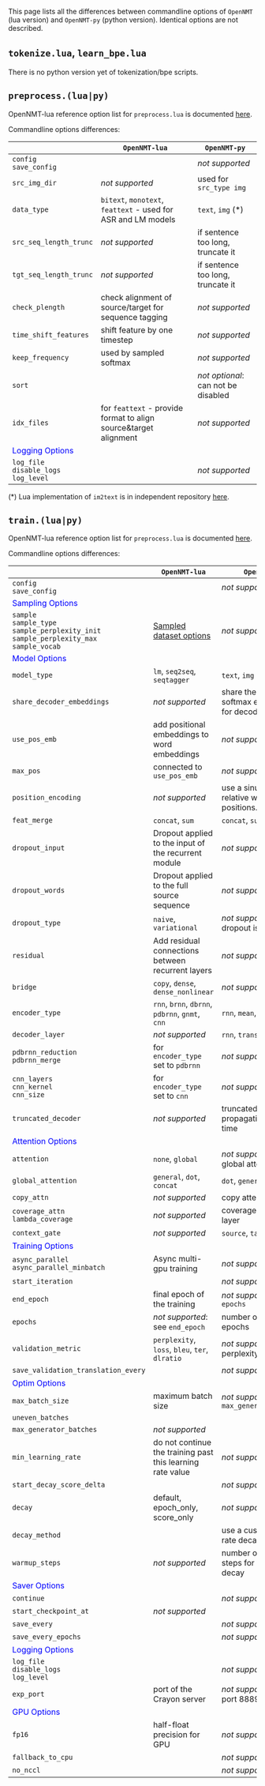 This page lists all the differences between commandline options of `OpenNMT` (lua version) and `OpenNMT-py` (python version). Identical options are not described.

## `tokenize.lua`, `learn_bpe.lua`

There is no python version yet of tokenization/bpe scripts.

## `preprocess.(lua|py)`

OpenNMT-lua reference option list for `preprocess.lua` is documented [here](http://opennmt.net/OpenNMT/options/preprocess/).

Commandline options differences:

|      | `OpenNMT-lua` | `OpenNMT-py` |
| ---  | ---           | ---          |
| `config`<br>`save_config` |  | *not supported* |
| `src_img_dir` | *not supported* | used for `src_type img` |
| `data_type` | `bitext`, `monotext`, `feattext` - used for ASR and LM models | `text`, `img` (*) |
| `src_seq_length_trunc` | *not supported* | if sentence too long, truncate it |
| `tgt_seq_length_trunc` | *not supported* | if sentence too long, truncate it |
| `check_plength` | check alignment of source/target for sequence tagging | *not supported* |
| `time_shift_features` | shift feature by one timestep | *not supported* |
| `keep_frequency` | used by sampled softmax | *not supported* |
| `sort` | | *not optional*: can not be disabled |
| `idx_files` | for `feattext` - provide format to align source&target alignment | *not supported* |
| <span style="color:blue">Logging Options<span> |||
| `log_file`<br>`disable_logs`<br>`log_level` | | *not supported* |

(*) Lua implementation of `im2text` is in independent repository [here](https://github.com/OpenNMT/Im2Text).

## `train.(lua|py)`

OpenNMT-lua reference option list for `preprocess.lua` is documented [here](http://opennmt.net/OpenNMT/options/train/).

Commandline options differences:

|      | `OpenNMT-lua` | `OpenNMT-py` |
| ---  | ---           | ---          |
| `config`<br>`save_config` |  | *not supported* |
| <span style="color:blue">Sampling Options<span> |||
| `sample`<br>`sample_type`<br>`sample_perplexity_init`<br>`sample_perplexity_max`<br>`sample_vocab`  | [Sampled dataset options](/options/train/#sampled-dataset-options) | *not supported* |
| <span style="color:blue">Model Options<span> |||
| `model_type` | `lm`, `seq2seq`, `seqtagger` | `text`, `img` |
| `share_decoder_embeddings` | *not supported* | share the word and softmax embeddings for decoder |
| `use_pos_emb` | add positional embeddings to word embeddings | *not supported* |
| `max_pos` | connected to `use_pos_emb` | *not supported* |
| `position_encoding` | *not supported* | use a sinusoid to mark relative words positions. |
| `feat_merge` | `concat`, `sum` | `concat`, `sum`, `mlp` |
| `dropout_input` | Dropout applied to the input of the recurrent module | *not supported* |
| `dropout_words` | Dropout applied to the full source sequence | *not supported* |
| `dropout_type` | `naive`, `variational` | *not supported*: dropout is `naive` |
| `residual` | Add residual connections between recurrent layers | *not supported* |
| `bridge` | `copy`, `dense`, `dense_nonlinear` | *not supported* |
| `encoder_type` | `rnn`, `brnn`, `dbrnn`, `pdbrnn`, `gnmt`, `cnn` | `rnn`, `mean`, `transformer` |
| `decoder_layer` | *not supported* | `rnn`, `transformer` |
| `pdbrnn_reduction`<br>`pdbrnn_merge` | for `encoder_type` set to `pdbrnn` | *not supported* |
| `cnn_layers`<br>`cnn_kernel`<br>`cnn_size` | for `encoder_type` set to `cnn` | *not supported* |
| `truncated_decoder` | *not supported* | truncated back propagation through time |
| <span style="color:blue">Attention Options<span> |||
| `attention` | `none`, `global` | *not supported*: only global attention |
| `global_attention` | `general`, `dot`, `concat` | `dot`, `general`, `mlp` |
| `copy_attn` | *not supported* | copy attention layer |
| `coverage_attn`<br>`lambda_coverage` | *not supported* | coverage attention layer |
| `context_gate` | *not supported* | `source`, `target`, `both` |
| <span style="color:blue">Training Options<span> |||
| `async_parallel`<br>`async_parallel_minbatch` | Async multi-gpu training | *not supported* |
| `start_iteration` |  | *not supported* |
| `end_epoch` | final epoch of the training | *not supported*: see `epochs` |
| `epochs` | *not supported*: see `end_epoch` | number of training epochs |
| `validation_metric` | `perplexity`, `loss`, `bleu`, `ter`, `dlratio` | *not supported* always perplexity |
| `save_validation_translation_every` |  | *not supported* |
| <span style="color:blue">Optim Options<span> |||
| `max_batch_size` | maximum batch size | *not supported*: see `max_generator_batches` |
| `uneven_batches` |  |  |
| `max_generator_batches` | *not supported* |  |
| `min_learning_rate` | do not continue the training past this learning rate value | *not supported* |
| `start_decay_score_delta` |  | *not supported* |
| `decay` | default, epoch_only, score_only | *not supported* |
| `decay_method` |  | use a custom learning rate decay (?) |
| `warmup_steps` | *not supported* | number of warmup steps for custom decay |
| <span style="color:blue">Saver Options<span> |||
| `continue` |  | *not supported* |
| `start_checkpoint_at` | *not supported* |  |
| `save_every` |  | *not supported* |
| `save_every_epochs` |  | *not supported* |
| <span style="color:blue">Logging Options<span> |||
| `log_file`<br>`disable_logs`<br>`log_level` | | *not supported* |
| `exp_port` | port of the Crayon server | *not supported*: default port 8889 is used |
| <span style="color:blue">GPU Options<span> |||
| `fp16` | half-float precision for GPU | *not supported* |
| `fallback_to_cpu` |  | *not supported* |
| `no_nccl` |  | *not supported* |
